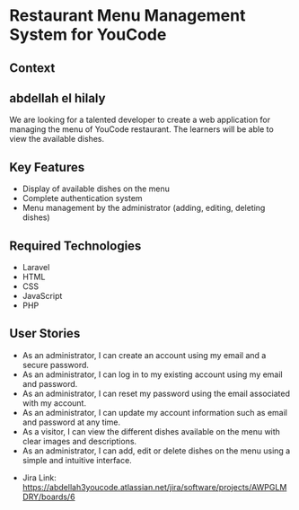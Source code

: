 # Restaurant Menu Management System for YouCode

## Context
## abdellah el hilaly

We are looking for a talented developer to create a web application for managing the menu of YouCode restaurant. The learners will be able to view the available dishes.

## Key Features

-   Display of available dishes on the menu
-   Complete authentication system
-   Menu management by the administrator (adding, editing, deleting dishes)

## Required Technologies

-   Laravel
-   HTML
-   CSS
-   JavaScript
-   PHP

## User Stories

-   As an administrator, I can create an account using my email and a secure password.
-   As an administrator, I can log in to my existing account using my email and password.
-   As an administrator, I can reset my password using the email associated with my account.
-   As an administrator, I can update my account information such as email and password at any time.
-   As a visitor, I can view the different dishes available on the menu with clear images and descriptions.
-   As an administrator, I can add, edit or delete dishes on the menu using a simple and intuitive interface.
* Jira Link: https://abdellah3youcode.atlassian.net/jira/software/projects/AWPGLMDRY/boards/6
